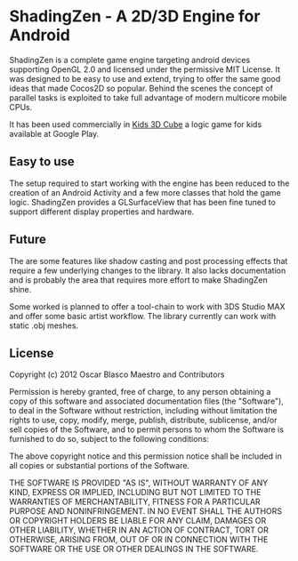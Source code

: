 # ShadingZen - A 2D/3D Engine for Android 

ShadingZen is a complete game engine targeting android devices supporting OpenGL 2.0 and licensed under the permissive MIT License. It was designed to be easy to use and extend, trying to offer the same good ideas that made Cocos2D so popular. Behind the scenes the concept of parallel tasks is exploited to take full advantage of modern  multicore mobile CPUs. 

It has been used commercially in [Kids 3D Cube](https://play.google.com/store/apps/details?id=org.traxnet.kidscube) a logic game for kids available at Google Play.

## Easy to use

The setup required to start working with the engine has been reduced to the creation of an Android Activity and a few more classes that hold the game logic. ShadingZen provides a GLSurfaceView that has been fine tuned to support different display properties and hardware. 

## Future

The are some features like shadow casting and post processing effects that require a few underlying changes to the library. It also lacks documentation and is probably the area that requires more effort to make ShadingZen shine.

Some worked is planned to offer a tool-chain to work with 3DS Studio MAX and offer some basic artist workflow. The library currently can work with static .obj meshes.

## License

Copyright (c) 2012 Oscar Blasco Maestro and Contributors

Permission is hereby granted, free of charge, to any person obtaining a copy of this software and associated documentation files (the "Software"), to deal in the Software without restriction, including without limitation the rights to use, copy, modify, merge, publish, distribute, sublicense, and/or sell copies of the Software, and to permit persons to whom the Software is furnished to do so, subject to the following conditions:

The above copyright notice and this permission notice shall be included in all copies or substantial portions of the Software.

THE SOFTWARE IS PROVIDED "AS IS", WITHOUT WARRANTY OF ANY KIND, EXPRESS OR IMPLIED, INCLUDING BUT NOT LIMITED TO THE WARRANTIES OF MERCHANTABILITY, FITNESS FOR A PARTICULAR PURPOSE AND NONINFRINGEMENT. IN NO EVENT SHALL THE AUTHORS OR COPYRIGHT HOLDERS BE LIABLE FOR ANY CLAIM, DAMAGES OR OTHER LIABILITY, WHETHER IN AN ACTION OF CONTRACT, TORT OR OTHERWISE, ARISING FROM, OUT OF OR IN CONNECTION WITH THE SOFTWARE OR THE USE OR OTHER DEALINGS IN THE SOFTWARE.
